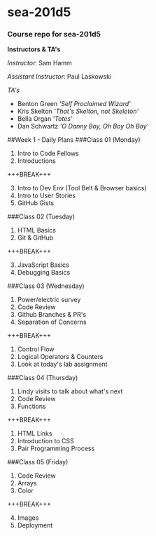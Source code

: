 # sea-201d5
### Course repo for sea-201d5
**Instructors & TA's**

*Instructor*: Sam Hamm

*Assistant Instructor*: Paul Laskowski

*TA's*
- Benton Green *'Self Proclaimed Wizard'*
- Kris Skelton *'That's Skelton, not Skeleton'*
- Bella Organ *'Totes'*
- Dan Schwartz *'O Danny Boy, Oh Boy Oh Boy'*

##Week 1 - Daily Plans
###Class 01 (Monday)
1. Intro to Code Fellows
2. Introductions

+++BREAK+++

3. Intro to Dev Env (Tool Belt & Browser basics)
4. Intro to User Stories
5. GitHub Gists

###Class 02 (Tuesday)
1. HTML Basics
2. Git & GitHub

+++BREAK+++

3. JavaScript Basics
4. Debugging Basics

###Class 03 (Wednesday)
1. Power/electric survey
2. Code Review
3. Github Branches & PR's
4. Separation of Concerns

+++BREAK+++

1. Control Flow
2. Logical Operators & Counters
3. Look at today's lab assignment

###Class 04 (Thursday)
1. Lindy visits to talk about what's next
2. Code Review
3. Functions

+++BREAK+++

1. HTML Links
2. Introduction to CSS
3. Pair Programming Process

###Class 05 (Friday)
1. Code Review
2. Arrays
3. Color

+++BREAK+++

4. Images
5. Deployment
